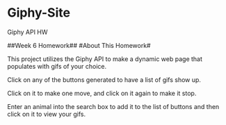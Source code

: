 # Giphy-Site
Giphy API HW

##Week 6 Homework##
#About This Homework#

This project utilizes the Giphy API to make a dynamic web page that populates with gifs of your choice.

Click on any of the buttons generated to have a list of gifs show up.

Click on it to make one move, and click on it again to make it stop.

Enter an animal into the search box to add it to the list of buttons and then click on it to view your gifs.